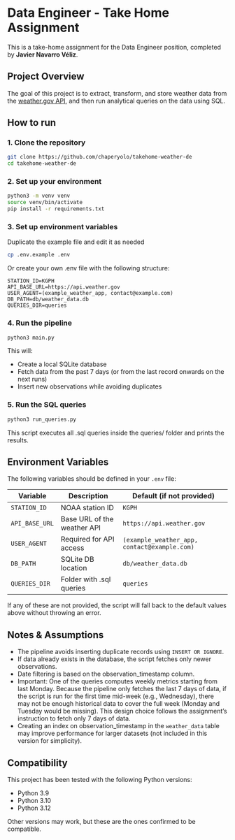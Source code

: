 # Data Engineer - Take Home Assignment
This is a take-home assignment for the Data Engineer position, completed by **Javier Navarro Véliz**.

## Project Overview

The goal of this project is to extract, transform, and store weather data from the [weather.gov API](https://www.weather.gov/documentation/services-web-api), and then run analytical queries on the data using SQL.

## How to run

### 1. Clone the repository
```bash
git clone https://github.com/chaperyolo/takehome-weather-de
cd takehome-weather-de
```

### 2. Set up your environment

```bash
python3 -m venv venv
source venv/bin/activate
pip install -r requirements.txt
```

### 3. Set up environment variables

Duplicate the example file and edit it as needed

```bash
cp .env.example .env
```

Or create your own .env file with the following structure:

```env
STATION_ID=KGPH
API_BASE_URL=https://api.weather.gov
USER_AGENT=(example_weather_app, contact@example.com)
DB_PATH=db/weather_data.db
QUERIES_DIR=queries
```

### 4. Run the pipeline

```bash
python3 main.py
```

This will:
- Create a local SQLite database
- Fetch data from the past 7 days (or from the last record onwards on the next runs)
- Insert new observations while avoiding duplicates

### 5. Run the SQL queries

```bash
python3 run_queries.py
```
This script executes all .sql queries inside the queries/ folder and prints the results.


## Environment Variables

The following variables should be defined in your `.env` file:

| Variable       | Description                | Default (if not provided)                     |
|----------------|----------------------------|-----------------------------------------------|
| `STATION_ID`   |NOAA station ID             | `KGPH`                                        |
| `API_BASE_URL` |Base URL of the weather API | `https://api.weather.gov`                     |
| `USER_AGENT`   |Required for API access     | `(example_weather_app, contact@example.com)`  |
| `DB_PATH`      |SQLite DB location          | `db/weather_data.db`                          |
| `QUERIES_DIR`  |Folder with .sql queries    | `queries`                                     |

If any of these are not provided, the script will fall back to the default values above without throwing an error.

## Notes & Assumptions
- The pipeline avoids inserting duplicate records using `INSERT OR IGNORE`.
- If data already exists in the database, the script fetches only newer observations.
- Date filtering is based on the observation_timestamp column.
- Important: One of the queries computes weekly metrics starting from last Monday.
Because the pipeline only fetches the last 7 days of data, if the script is run for the first time mid-week (e.g., Wednesday), there may not be enough historical data to cover the full week (Monday and Tuesday would be missing).
This design choice follows the assignment’s instruction to fetch only 7 days of data.
- Creating an index on observation_timestamp in the `weather_data` table may improve performance for larger datasets (not included in this version for simplicity).

## Compatibility

This project has been tested with the following Python versions:

- Python 3.9
- Python 3.10
- Python 3.12

Other versions may work, but these are the ones confirmed to be compatible.